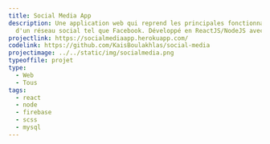```yaml
---
title: Social Media App
description: Une application web qui reprend les principales fonctionnalités
  d'un réseau social tel que Facebook. Développé en ReactJS/NodeJS avec Mysql.
projectlink: https://socialmediaapp.herokuapp.com/
codelink: https://github.com/KaisBoulakhlas/social-media
projectimage: ../../static/img/socialmedia.png
typeoffile: projet
type:
  - Web
  - Tous
tags:
  - react
  - node
  - firebase
  - scss
  - mysql
---
```

